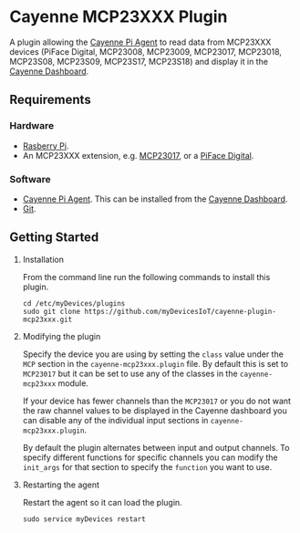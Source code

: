# Cayenne MCP23XXX Plugin
A plugin allowing the [Cayenne Pi Agent](https://github.com/myDevicesIoT/Cayenne-Agent) to read data from MCP23XXX devices (PiFace Digital, MCP23008, MCP23009, MCP23017, MCP23018, MCP23S08, MCP23S09, MCP23S17, MCP23S18) and display it in the [Cayenne Dashboard](https://cayenne.mydevices.com).

## Requirements
### Hardware
* [Rasberry Pi](https://www.raspberrypi.org).
* An MCP23XXX extension, e.g. [MCP23017](https://www.adafruit.com/product/732), or a [PiFace Digital](http://www.piface.org.uk/products/piface_digital/).

### Software
* [Cayenne Pi Agent](https://github.com/myDevicesIoT/Cayenne-Agent). This can be installed from the [Cayenne Dashboard](https://cayenne.mydevices.com).
* [Git](https://git-scm.com/).

## Getting Started
1. Installation

   From the command line run the following commands to install this plugin.
   ```
   cd /etc/myDevices/plugins
   sudo git clone https://github.com/myDevicesIoT/cayenne-plugin-mcp23xxx.git
   ```

2. Modifying the plugin

   Specify the device you are using by setting the `class` value under the `MCP` section in the `cayenne-mcp23xxx.plugin` file.
   By default this is set to `MCP23017` but it can be set to use any of the classes in the `cayenne-mcp23xxx` module.
   
   If your device has fewer channels than the `MCP23017` or you do not want the raw channel values to be displayed in the Cayenne 
   dashboard you can disable any of the individual input sections in `cayenne-mcp23xxx.plugin`.

   By default the plugin alternates between input and output channels. To specify different functions for specific channels you
   can modify the `init_args` for that section to specify the `function` you want to use.

3. Restarting the agent

   Restart the agent so it can load the plugin.
   ```
   sudo service myDevices restart
   ```
